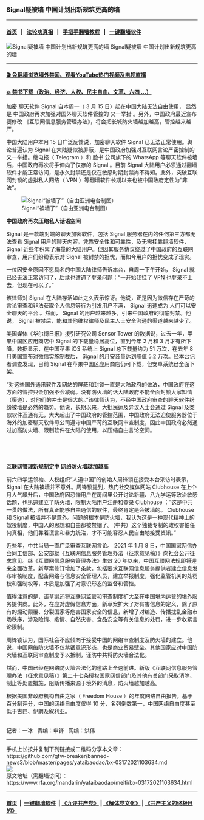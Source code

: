 ### Signal疑被墙  中国计划出新规筑更高的墙
------------------------

#### [首页](https://github.com/gfw-breaker/banned-news3/blob/master/README.md) &nbsp;&nbsp;|&nbsp;&nbsp; [法轮功真相](https://github.com/begood0513/basic/blob/master/README.md)  &nbsp;&nbsp;|&nbsp;&nbsp; [手把手翻墙教程](https://github.com/gfw-breaker/guides/wiki)  &nbsp;&nbsp;|&nbsp;&nbsp; [一键翻墙软件](https://github.com/gfw-breaker/nogfw/blob/master/README.md)  



<div id="headerimg">
 <img alt="Signal疑被墙  中国计划出新规筑更高的墙" src="https://www.rfa.org/mandarin/yataibaodao/meiti/bx-03172021103634.html/@@images/bafdfde7-0bfa-4330-bd06-48c6ac246c63.jpeg" title="Signal疑被墙  中国计划出新规筑更高的墙"/>
 <span class="lead_image_caption">
  Signal疑被墙  中国计划出新规筑更高的墙
 </span>
 <!-- zoomattribute -->
</div>

<hr/>


#### [ 🎬  免翻墙浏览墙外禁闻、观看YouTube热门视频及电视直播](https://github.com/gfw-breaker/HelloWorld)

#### [ 💥  禁书下载（政治、经济、人权、民主自由、文革、六四 ...）](https://github.com/gfw-breaker/books/blob/master/README.md)

<div id="storytext">
 <p>
 </p>
 <p>
  加密
  <span>
   聊天软件
  </span>
  <span>
   Signal
  </span>
  <span>
   自本周一（
  </span>
  <span>
   3
  </span>
  <span>
   月
  </span>
  <span>
   15
  </span>
  <span>
   日）起在中国大陆无法自由使用，
  </span>
  <span>
   显然是
  </span>
  <span>
   中国政府再次加强对国外聊天软件管控的
  </span>
  <span>
   又一举措
  </span>
  <span>
   。另外，中国政府最近宣布要修改
   <span>
    《互联网信息服务管理办法》，将会把长城防火墙越加越高，管控越来越严。
   </span>
  </span>
 </p>
 <p>
  中国大陆用户本月
  <span>
   15
  </span>
  <span>
   日广泛反馈说，加密聊天软件
  </span>
  <span>
   Signal
  </span>
  <span>
   已无法正常使用。舆论普遍认为
  </span>
  <span>
   Signal
  </span>
  <span>
   在大陆疑似被屏蔽，是中国政府加强对互联网言论严密控制的又一举措。继电报（
  </span>
  <span>
   Telegram
  </span>
  <span>
   ）和
  </span>
  <span>
   脸书
  </span>
  <span>
   公司旗下的
  </span>
  <span>
   WhatsApp
  </span>
  <span>
   等聊天软件被墙后，中国政府再次将手伸向了仅存的
  </span>
  <span>
   Signal
  </span>
  <span>
   。目前
  </span>
  <span>
   Signal
  </span>
  <span>
   大陆用户必须通过翻墙软件才能正常访问，是永久封禁还是仅在敏感时期封禁尚不得知。此外，突破互联网封锁的虚拟私人网络（
  </span>
  <span>
   VPN
  </span>
  <span>
   ）等翻墙软件长期以来也被中国政府定性为“非法”。
  </span>
 </p>
 <p>
  <span>
   <figure class="image-richtext image-inline captioned" style="width:620px;">
    <img alt="Signal“被墙了”（自由亚洲电台制图）" src="https://www.rfa.org/mandarin/yataibaodao/meiti/bx-03172021103634.html/bx0317.jpg/@@images/0b60c40f-fe9f-4a6c-be3c-9140b1bc0b47.jpeg" title="bx0317.jpg"/>
    <figcaption class="image-caption">
     Signal“被墙了”（自由亚洲电台制图）
    </figcaption>
    <small>
    </small>
   </figure>
  </span>
 </p>
 <p>
  <strong>
   中国政府再次压缩私人话语空间
  </strong>
 </p>
 <p>
  <span>
   <span>
    Signal
   </span>
   <span>
    是一款端对端的聊天加密软件，包括
   </span>
   <span>
    Signal
   </span>
   <span>
    服务器在内的任何第三方都无法查看
   </span>
   <span>
    Signal
   </span>
   <span>
    用户的聊天内容。凭靠安全性和可靠性，及无需挂靠翻墙软件，
   </span>
   <span>
    Signal
   </span>
   <span>
    近些年积累了海量的大陆用户。但因其服务协议绕过了中国政府的互联网审查，用户们纷纷表示对
   </span>
   <span>
    Signal
   </span>
   <span>
    被封禁的担忧，而如今用户的担忧变成了现实。
   </span>
  </span>
 </p>
 <p>
  <span>
   <span>
    一位因安全原因不愿具名的中国大陆律师告诉本台，自周一下午开始，
   </span>
   <span>
    Signal
   </span>
   <span>
    就已经无法正常访问了，后续也遭遇了登录问题：“一开始我挂了
   </span>
   <span>
    VPN
   </span>
   <span>
    也登录不上去，但现在可以了。”
   </span>
  </span>
 </p>
 <p>
  <span>
   <span>
    该律师对
   </span>
   <span>
    Signal
   </span>
   <span>
    在大陆存活如此之久表示惊讶。他说，正是因为微信存在严苛的言论审查和非法获取个人信息等行为引发用户不满，
   </span>
   <span>
    Signal
   </span>
   <span>
    迅速成为
   </span>
   <span>
    人们可以安全聊天的平台
   </span>
   <span>
    。然而，
   </span>
   <span>
    Signal
   </span>
   <span>
    的用户越来越多，引来中国政府的彻底封禁。他说，
   </span>
   <span>
    Signal
   </span>
   <span>
    被禁后，能和其他维权律师及民主人士安全沟通的渠道越来越少了。
   </span>
  </span>
 </p>
 <p>
  <span>
   <span>
    美国媒体《华尔街日报》援引研究公司
   </span>
   <span>
    Sensor Tower
   </span>
   <span>
    的数据说，过去一年，苹果中国区应用商店中
   </span>
   <span>
    Signal
   </span>
   <span>
    的下载量稳居高位，直到今年
   </span>
   <span>
    2
   </span>
   <span>
    月和
   </span>
   <span>
    3
   </span>
   <span>
    月才有所下降。数据显示，在中国苹果
   </span>
   <span>
    iOS
   </span>
   <span>
    系统上
   </span>
   <span>
    Signal
   </span>
   <span>
    总下载量约为
   </span>
   <span>
    51
   </span>
   <span>
    万次，在去年
   </span>
   <span>
    8
   </span>
   <span>
    月美国宣布对微信实施制裁后，
   </span>
   <span>
    Signal
   </span>
   <span>
    的月安装量达到峰值
   </span>
   <span>
    5.2
   </span>
   <span>
    万次。经本台记者调查发现，目前
   </span>
   <span>
    Signal
   </span>
   <span>
    在苹果中国区应用商店仍可下载，但安卓系统已全面下架。
   </span>
  </span>
 </p>
 <p>
  <span>
   <span>
    “对这些国外通讯软件及网站的屏蔽和封锁一直是大陆政府的做法，中国政府在这方面的管控只会加强不会减弱。没有防火墙的话大陆政府不能全面封锁大家知情（渠道），对他们的冲击是很大的。”该律师认为，不经中国政府审查的聊天软件纷纷被墙是必然的趋势。他说，长期以来，大批民运及异议人士会通过
   </span>
   <span>
    Signal
   </span>
   <span>
    及类似软件互通有无，大大超出了中国政府的管控范围，中国政府无法迫使服务器位于海外的加密聊天软件母公司遵守中国严苛的互联网审查制度，因此中国政府必然通过加高防火墙、限制软件在大陆的使用，以压缩自由言论空间。
   </span>
  </span>
 </p>
 <p>
  <br/>
 </p>
 <p>
  <br/>
 </p>
 <p>
  <span>
   <span>
    <strong>
     互联网管理新规制定中
    </strong>
    <span>
     <strong>
      网络防火墙越加越高
     </strong>
    </span>
   </span>
  </span>
 </p>
 <p>
  <span>
   <span>
    前六四学运领袖、人权组织“人道中国”的创始人周锋锁在接受本台采访时表示，
   </span>
   <span>
    Signal
   </span>
   <span>
    在大陆被墙并不意外。周锋锁提到，热门社交媒体网站
   </span>
   <span>
    Clubhouse
   </span>
   <span>
    在上个月人气飙升后，中国政府因忌惮用户在房间里公开讨论新疆、八九学运等政治敏感话题，也迅速建立了防火墙，限制大陆用户注册和登录
   </span>
   <span>
    Clubhouse
   </span>
   <span>
    ：“这是中共一贯的做法，所有真正能够自由通信的软件，最终肯定是会被墙的。
   </span>
   <span>
    Clubhouse
   </span>
   <span>
    和
   </span>
   <span>
    Signal
   </span>
   <span>
    被墙并不是意外。问题的根本是防火墙，我认为这是一种现代精神上的奴役制度，中国人的思想和自由都被禁锢了。（中共）这个独裁专制的政权害怕任何真相，他们靠着谎言和暴力统治，才不可能容忍人民自由地接受资讯。”
   </span>
  </span>
 </p>
 <p>
  <span>
   <span>
    近些年，中共当局一直广泛审查互联网言论。
   </span>
   <span>
    2021
    <span>
     年
    </span>
    1
    <span>
     月
    </span>
    8
    <span>
     日，中国国家网信办会同工信部、公安部就《互联网信息服务管理办法（征求意见稿）》向社会公开征求意见。继《互联网信息服务管理办法》生效
    </span>
    20
    <span>
     年以来，中国互联网法规即将迎来全面改革。新草案修订增加了条款，包括要求互联网信息服务提供者建立信息发布审核制度，配备网络与信息安全管理人员，建立举报制度，强化监管机关的处罚权和强制权等，本质是加强了对意识形态的监督和管控。
    </span>
   </span>
  </span>
 </p>
 <p>
  <span>
   <span>
    值得注意的是，该草案还将互联网监管和审查制度扩大至在中国境内运营的境外服务提供商。此外，在应对虚假信息方面，新草案扩大了对有害信息的定义，除了原有的煽动颠覆、分裂国家等危害国家安全的信息，新增了对编造、传播扰乱金融市场秩序，涉及险情、疫情、自然灾害、食品安全等有关信息的处罚，进一步收紧言论限制。
   </span>
  </span>
 </p>
 <p>
  <span>
   <span>
    周锋锁认为，国际社会不应倾向于接受中国的网络审查制度及防火墙的建立。他说，中国网络防火墙不仅禁锢意识形态，也是商业贸易壁垒。其他国家应对中国防火墙和互联网审查制度予以抵制，谨防中共将防火墙合法化。
   </span>
  </span>
 </p>
 <p>
  <span>
   <span>
    然而，中国已经在网络防火墙合法化的道路上全速前进。新版《互联网信息服务管理办法（征求意见稿）》第二十七条授权国家网信部门及其他有关部门采取消除、制止等处置措施，阻断传播来源于境外的消息，防火墙越加越高。
   </span>
  </span>
 </p>
 <p>
  <span>
   <span>
    根据美国非政府机构自由之家（
   </span>
   <span>
    Freedom House
   </span>
   <span>
    ）的年度网络自由报告，基于百分制评分，中国的网络自由度仅得
   </span>
   <span>
    10
   </span>
   <span>
    分，名列倒数第一，中国网络自由度甚至低于古巴、伊朗及叙利亚。
   </span>
  </span>
 </p>
 <p>
  <br/>
  记者：一冰   责编：申铧   网编：洪伟
 </p>
</div>

<hr/>
手机上长按并复制下列链接或二维码分享本文章：<br/>
https://github.com/gfw-breaker/banned-news3/blob/master/pages/yataibaodao/bx-03172021103634.md <br/>
<a href='https://github.com/gfw-breaker/banned-news3/blob/master/pages/yataibaodao/bx-03172021103634.md'><img src='https://github.com/gfw-breaker/banned-news3/blob/master/pages/yataibaodao/bx-03172021103634.md.png'/></a> <br/>
原文地址（需翻墙访问）：https://www.rfa.org/mandarin/yataibaodao/meiti/bx-03172021103634.html


------------------------
#### [首页](https://github.com/gfw-breaker/banned-news3/blob/master/README.md) &nbsp;|&nbsp; [一键翻墙软件](https://github.com/gfw-breaker/nogfw/blob/master/README.md) &nbsp;| [《九评共产党》](https://github.com/gfw-breaker/9ping.md/blob/master/README.md#九评之一评共产党是什么) | [《解体党文化》](https://github.com/gfw-breaker/jtdwh.md/blob/master/README.md) | [《共产主义的终极目的》](https://github.com/gfw-breaker/gczydzjmd.md/blob/master/README.md)


<img src='http://gfw-breaker.win/banned-news3/pages/yataibaodao/bx-03172021103634.md' width='0px' height='0px'/>